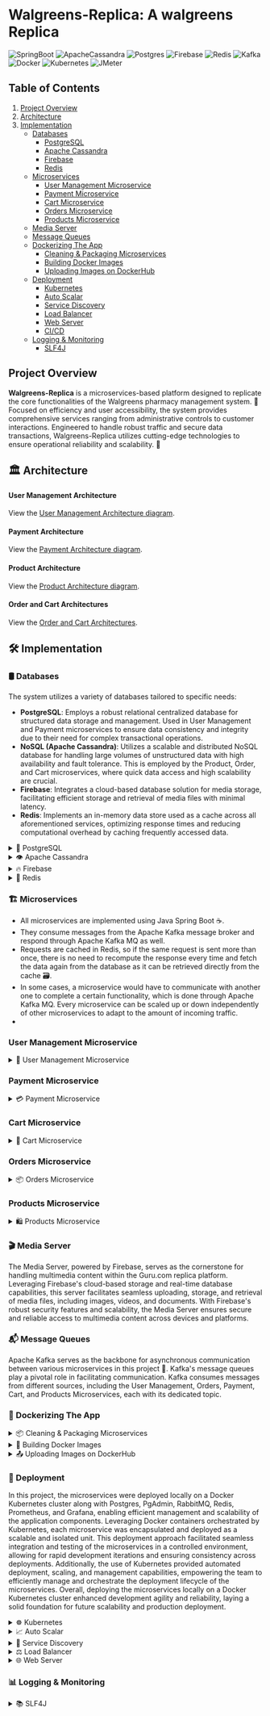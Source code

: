 # Walgreens-Replica: A walgreens Replica

![SpringBoot](https://img.shields.io/badge/Spring_Boot-F2F4F9?style=for-the-badge&logo=spring-boot)
![ApacheCassandra](https://img.shields.io/badge/cassandra-%231287B1.svg?style=for-the-badge&logo=apache-cassandra&logoColor=white)
![Postgres](https://img.shields.io/badge/postgres-%23316192.svg?style=for-the-badge&logo=postgresql&logoColor=white)
![Firebase](https://img.shields.io/badge/firebase-FFA611.svg?style=for-the-badge&logo=firebase&logoColor=white)
![Redis](https://img.shields.io/badge/redis-%23DD0031.svg?style=for-the-badge&logo=redis&logoColor=white)
![Kafka](https://img.shields.io/badge/Kafka-%23FF6600.svg?style=for-the-badge&logo=apachekafka&logoColor=white)
![Docker](https://img.shields.io/badge/Docker-2CA5E0?style=for-the-badge&logo=docker&logoColor=white)
![Kubernetes](https://img.shields.io/badge/Kubernetes-326CE5?style=for-the-badge&logo=Kubernetes&logoColor=white)
![JMeter](https://img.shields.io/badge/JMeter-D22128?style=for-the-badge&logo=apachejmeter&logoColor=white)



## Table of Contents

1. [Project Overview](#project-overview)
2. [Architecture](#architecture)
3. [Implementation](#implementation)
   - [Databases](#databases)
     - [PostgreSQL](#postgreSQL)
     - [Apache Cassandra](#apache-cassandra)
     - [Firebase](#firebase)
     - [Redis](#redis)
   - [Microservices](#microservices)
     - [User Management Microservice](#user-management-microservice)
     - [Payment Microservice](#payment-microservice)
     - [Cart Microservice](#cart-microservice)
     - [Orders Microservice](#orders-microservice)
     - [Products Microservice](#products-microservice)
   - [Media Server](#media-server)
   - [Message Queues](#message-queues)
   - [Dockerizing The App](#dockerizing-the-app)
     - [Cleaning & Packaging Microservices](#cleaning-&-packaging-microservices) 
     - [Building Docker Images](#building-docker-images)
     - [Uploading Images on DockerHub](#uploading-image-dockerhub)
   - [Deployment](#deployment)
     - [Kubernetes](#kubernetes)
     - [Auto Scalar](#auto-scalar)
     - [Service Discovery](#service-discovery)
     - [Load Balancer](#load-balancer)
     - [Web Server](#web-server)
     - [CI/CD](#contionous-integration)
   - [Logging & Monitoring](#logging&monitoring)
     - [SLF4J](#slf4j)


## Project Overview

**Walgreens-Replica** is a microservices-based platform designed to replicate the core functionalities of the Walgreens pharmacy management system. 🏥 Focused on efficiency and user accessibility, the system provides comprehensive services ranging from administrative controls to customer interactions. Engineered to handle robust traffic and secure data transactions, Walgreens-Replica utilizes cutting-edge technologies to ensure operational reliability and scalability. 🌟

## 🏛️ Architecture

#### User Management Architecture

View the [User Management Architecture diagram](https://drive.google.com/file/d/1HI00kpG8-NS1b66_aAPfi-HBECqZjdIW/view?usp=sharing).

#### Payment Architecture

View the [Payment Architecture diagram](https://drive.google.com/file/d/1w_wqur5WADjQbF_G26jKbfrpmjmf4vMO/view?usp=sharing).

#### Product Architecture

View the [Product Architecture diagram](https://drive.google.com/file/d/1jsrCwFj9r7thlRNdVK2F2TypnOXnf6hC/view?usp=sharing).

#### Order and Cart Architectures

View the [Order and Cart Architectures](https://drive.google.com/file/d/1w2W2aP3YkwUcmH1aQBfH3rc9zjihwPQT/view?usp=sharing).




## 🛠️ Implementation

### 🛢️ Databases
The system utilizes a variety of databases tailored to specific needs:

- **PostgreSQL**: Employs a robust relational centralized database for structured data storage and management. Used in User Management and Payment microservices to ensure data consistency and integrity due to their need for complex transactional operations.
- **NoSQL (Apache Cassandra)**: Utilizes a scalable and distributed NoSQL database for handling large volumes of unstructured data with high availability and fault tolerance. This is employed by the Product, Order, and Cart microservices, where quick data access and high scalability are crucial.
- **Firebase**: Integrates a cloud-based database solution for media storage, facilitating efficient storage and retrieval of media files with minimal latency.
- **Redis**: Implements an in-memory data store used as a cache across all aforementioned services, optimizing response times and reducing computational overhead by caching frequently accessed data.

<details>
   <summary>
      🐘 PostgreSQL
   </summary>
  In the system architecture, PostgreSQL is employed for the User Management and Payment microservices, which require consistent and reliable data handling capabilities. This centralized database supports complex queries and transactions, ensuring data integrity and consistency necessary for sensitive operations such as user data management and financial transactions.
</details>

<details>
   <summary>
      👁 Apache Cassandra
   </summary>
  Apache Cassandra is chosen for the Product, Order, and Cart microservices due to its high performance in environments that demand scalability and high-speed access to large volumes of data. Its distributed nature supports rapid growth and data distribution across multiple nodes, ensuring reliability and speed during high-demand periods.
</details>

<details>
   <summary>
      🔥 Firebase
   </summary>
  Firebase serves as the media server for the system, providing a cloud-based solution for storing and serving media content. Its real-time database and storage capabilities enable seamless integration with the application, allowing users to upload, retrieve, and stream media files with minimal latency. Firebase's scalability and reliability ensure uninterrupted access to media content, while its authentication and security features safeguard sensitive data. By leveraging Firebase as a media server, the system delivers a seamless and responsive multimedia experience to users across platforms.
</details>

<details>
   <summary>
      💾 Redis
   </summary>
  Redis plays a pivotal role in the system architecture, serving as a high-performance caching layer for optimizing data access and response times. Utilized across various microservices, Redis efficiently stores and retrieves frequently accessed data, such as session information, user preferences, and temporary application state. Its in-memory data storage and support for data structures enable fast and reliable caching, reducing the need for repeated computations and database queries. By leveraging Redis, the system enhances scalability, resilience, and overall performance, ensuring a seamless and responsive user experience. This caching mechanism significantly reduces the load on the database servers, alleviating potential bottlenecks and enhancing overall system performance by minimizing the need for repetitive and resource-intensive database queries.
</details>


### 🏗️ Microservices

- All microservices are implemented using Java Spring Boot ☕.
- They consume messages from the Apache Kafka message broker and respond through Apache Kafka MQ as well.
- Requests are cached in Redis, so if the same request is sent more than once, there is no need to recompute the response every time and fetch the data again from the database as it can be retrieved directly from the cache 🗃️.
- In some cases, a microservice would have to communicate with another one to complete a certain functionality, which is done through Apache Kafka MQ. Every microservice can be scaled up or down independently of other microservices to adapt to the amount of incoming traffic.
- 
### User Management Microservice
<details>
   <summary>
      👥 User Management Microservice
   </summary>
 The User Management Microservice primarily focuses on user authentication (Login & Registration), implemented using Spring Boot Security. This service interacts mainly with PostgreSQL for user data storage and management. Additionally, to optimize authentication performance, the service caches the generated JWT tokens upon successful login in a shared Redis cache. This microservice also handles common operations shared by all users, such as changing usernames/passwords and managing user-related functionalities.
</details>

### Payment Microservice
<details>
   <summary>
      💳 Payment Microservice
   </summary>
   The Payment Microservice handles all aspects of financial transactions within the system, including processing payments, managing wallets, and maintaining transaction history. It employs PostgreSQL due to its strong ACID properties, ensuring data consistency and reliability for all financial operations. To enhance performance, frequently accessed data such as transaction histories and balance checks are cached using Redis, ensuring quick access and a smooth user experience.
</details>

### Cart Microservice
<details>
   <summary>
      🛒 Cart Microservice
   </summary>
   The Cart Microservice manages the shopping cart functionality, allowing users to add, update, or remove products from their cart. This service utilizes a NoSQL database for high performance and scalability, especially suitable for the dynamic nature of cart operations which require high-speed read and write capabilities. Redis is also used to cache cart data, significantly speeding up cart operations and improving response times during high traffic periods.
</details>

### Orders Microservice
<details>
   <summary>
      📦 Orders Microservice
   </summary>
   The Orders Microservice oversees the order processing workflow, from order placement to final delivery tracking. It leverages NoSQL databases to handle large volumes of orders with high availability and fault tolerance. This microservice is optimized for quick access to order data and scalability, using Redis to cache order statuses and summary data for fast retrieval.
</details>

### Products Microservice
<details>
   <summary>
      🛍️ Products Microservice
   </summary>
   The Products Microservice is responsible for managing product listings, including creating, updating, and deleting product information. It uses NoSQL databases to store product data, ensuring scalability and rapid access when fetching product details. Redis is utilized here to cache frequently accessed data like product prices and descriptions, allowing for efficient and fast user interactions.
</details>




 ### 🎬 Media Server

The Media Server, powered by Firebase, serves as the cornerstone for handling multimedia content within the Guru.com replica platform. Leveraging Firebase's cloud-based storage and real-time database capabilities, this server facilitates seamless uploading, storage, and retrieval of media files, including images, videos, and documents. With Firebase's robust security features and scalability, the Media Server ensures secure and reliable access to multimedia content across devices and platforms. 

### 📬 Message Queues

Apache Kafka serves as the backbone for asynchronous communication between various microservices in this project 🚀. Kafka's message queues play a pivotal role in facilitating communication. Kafka consumes messages from different sources, including the User Management, Orders, Payment, Cart, and Products Microservices, each with its dedicated topic.

### 🐋 Dockerizing The App

<details>
   <summary>
      📦 Cleaning & Packaging Microservices
   </summary>
  To Dockerize the application, the first step involved executing Maven commands to clean and package the microservices. This process entailed running mvn clean to remove any previously compiled artifacts and mvn package to compile the source code, run tests, and package the application into executable .jar files. Each microservice, structured as a Maven project, underwent this meticulous process to ensure that all dependencies were resolved and included in the packaged artifacts. These .jar files served as the executable units encapsulating the microservices, ready for containerization within Docker. This methodical approach laid a solid foundation for seamless integration and deployment within Docker containers.
</details>

<details>
   <summary>
      🔨 Building Docker Images
   </summary>
  After cleaning and packaging the microservices, the next step involved building Docker images for each microservice. This process was accomplished using Dockerfile configurations, which specified the environment and dependencies required to run the microservice within a Docker container. Leveraging Docker's build capabilities, the Docker images were created with efficiency and consistency. Each Docker image encapsulated the packaged microservice artifact, ensuring that it could be executed within a containerized environment. This step ensured that the microservices were properly containerized and ready for deployment across various environments.
</details>

<details>
   <summary>
      📤 Uploading Images on DockerHub
   </summary>
  Once the Docker images for the microservices were built, the final step involved uploading these images to DockerHub. DockerHub served as the central repository for storing and sharing Docker images, providing a convenient platform for managing and distributing containerized applications. Each Docker image was tagged with version information and securely uploaded to DockerHub. This process made the Docker images accessible online and facilitated seamless deployment across different environments. By leveraging DockerHub, it was ensured that the Docker images were readily available for deployment, streamlining the sharing and collaboration of containerized applications.
</details>

### 🚀 Deployment
In this project, the microservices were deployed locally on a Docker Kubernetes cluster along with Postgres, PgAdmin, RabbitMQ, Redis, Prometheus, and Grafana, enabling efficient management and scalability of the application components. Leveraging Docker containers orchestrated by Kubernetes, each microservice was encapsulated and deployed as a scalable and isolated unit. This deployment approach facilitated seamless integration and testing of the microservices in a controlled environment, allowing for rapid development iterations and ensuring consistency across deployments. Additionally, the use of Kubernetes provided automated deployment, scaling, and management capabilities, empowering the team to efficiently manage and orchestrate the deployment lifecycle of the microservices. Overall, deploying the microservices locally on a Docker Kubernetes cluster enhanced development agility and reliability, laying a solid foundation for future scalability and production deployment.

<details>
   <summary>
       ☸ Kubernetes
   </summary>
  The Kubernetes deployment configuration outlines the deployment details for the microservices within the application ecosystem. With a starting replica count of 2, Kubernetes ensures high availability by maintaining two instances of the microservice to handle incoming requests. Pods are selected based on the specified label, ensuring consistency in pod selection and management across the cluster. Each pod is based on a Docker image, configured to expose its own port for incoming traffic. The deployment incorporates a readiness probe, configured to check the "/actuator/health" endpoint of the Spring Boot application (That endpoint is predefined if the app uses spring boot actuator). This probe ensures that the deployed service is fully initialized and ready to accept requests before being added to the load balancer rotation. With an initial delay of 30 seconds and subsequent checks every 10 seconds, Kubernetes waits for the service to become ready before directing traffic to it. This approach prevents premature routing of requests to the service, guaranteeing a seamless user experience once the service is fully operational. Additionally, the deployment specifies resource requests and limits to manage the memory and CPU utilization of the deployed pods effectively. Resource requests are set to 128Mi of memory and 250m of CPU, while resource limits are set to 512Mi of memory and 750m of CPU. By defining these resource constraints, Kubernetes ensures efficient resource utilization and prevents resource contention among pods within the cluster.
</details>

<details>
   <summary>
       📈 Auto Scalar
   </summary>
 Before configuring the Horizontal Pod Autoscaler (HPA) for our microservices within the application ecosystem, we ensured the Kubernetes Metrics Server was enabled to gather resource utilization metrics across the cluster. With this prerequisite in place, The Horizontal Pod Autoscaler (HPA) configuration outlines the scaling behavior for a microservice within the application ecosystem. With a scale target reference to the corresponding Deployment, the HPA ensures dynamic scaling based on resource utilization metrics. The HPA is configured to scale up or down ⬆️⬇️ based on average CPU utilization, targeting a utilization threshold of 80% and scaling up to 5 parallel pod in total (limited to only 5 due to the host machine capabilites and RAM). When resource utilization exceeds this threshold, the HPA initiates scaling actions ⬆️ to increase the number of replicas, ensuring optimal performance and resource utilization. To prevent excessive scaling, the HPA incorporates scaling policies with stabilization windows for both scaling up and scaling down. These policies aim to stabilize the system before initiating scaling actions, avoiding rapid fluctuations in replica counts and ensuring stability under varying workload conditions. Overall, this HPA configuration enables adaptive scaling of microservices based on resource utilization, enhancing efficiency and performance within the Kubernetes cluster.
</details>

<details>
   <summary>
       🔎 Service Discovery
   </summary>
  In Kubernetes, service discovery is a crucial aspect of managing distributed applications. Kubernetes provides built-in service discovery mechanisms that allow applications to locate and communicate with each other dynamically. This is achieved through Kubernetes Services, which act as an abstraction layer to provide a stable endpoint for accessing pods that belong to a specific application. By using labels and selectors, Kubernetes Services automatically discover and route traffic to the appropriate pods, regardless of their underlying infrastructure or location within the cluster. This enables seamless communication between microservices and facilitates the scalability and resilience of distributed applications in Kubernetes environments.
</details>

<details>
   <summary>
       ⚖️ Load Balancer
   </summary>
  In Kubernetes, the built-in Load Balancer functionality is facilitated through the Kubernetes Service object. This component plays a pivotal role in distributing incoming traffic across multiple instances of an application or service deployed within a Kubernetes cluster. The Kubernetes Service abstracts away the complexities of load balancing by providing a stable endpoint, known as a ClusterIP, for accessing pods associated with a specific application or service. By leveraging labels and selectors defined in the Service configuration, Kubernetes dynamically routes incoming traffic to the appropriate pods, ensuring efficient load distribution and high availability. The routing algorithm used by the built-in Kubernetes Load Balancer is typically round-robin, which evenly distributes incoming requests among the available pods. This approach ensures that each pod receives a fair share of the incoming traffic, preventing overloading of any single pod and promoting scalability and resilience within the cluster.
</details>

<details>
   <summary>
       🌐 Web Server
   </summary>
  The Kubernetes Ingress configuration defines the routing rules for incoming HTTP traffic to the NGINX web server within the Kubernetes cluster. Using the Ingress resource, we exposed HTTP and HTTPS routes from outside the cluster to services within the cluster, enabling external access to applications and microservices. In this configuration, the Ingress resource specifies routing rules based on the requested host and URL path. Annotations are used to configure additional behavior, such as rewriting URL paths. The Ingress resource abstracts away the complexities of managing external access to services and provides a centralized configuration for routing HTTP traffic within the Kubernetes cluster.
</details>


### 📊 Logging & Monitoring

<details>
   <summary>
       📚 SLF4J
   </summary>
  We implemented logging functionality using the Simple Logging Facade for Java (SLF4J) framework, a widely adopted logging abstraction layer. This allows us to decouple the logging implementation from the application code, providing flexibility to switch between different logging frameworks such as Logback, Log4j, or Java Util Logging (JUL) without modifying the codebase. Our logging aspect, represented by the AppLogger class, utilizes SLF4J's logger interface to record method invocations, arguments, return values, exectution time, and exceptions. By leveraging SLF4J, we ensure consistent and standardized logging across our microservices, facilitating troubleshooting, monitoring, and performance analysis.
</details>

